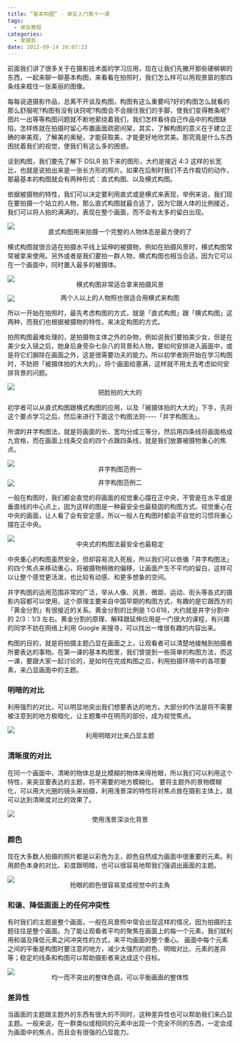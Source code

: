 ```yaml
---
title: “基本构图” - 单反入门第十一课
tags:
  - 单反教程
categories:
  - 爱摄影
date: 2012-09-14 20:07:23
---
```


前面我们讲了很多关于在摄影技术面的学习应用，现在让我们先撇开那些硬梆梆的东西，一起来聊一聊基本构图，来看看在拍照时，我们怎么样可以用观景窗的那四条线来框住一张美丽的图像。

每每说道摄影作品，总离不开谈及构图，构图有这么重要吗?好的构图怎么就看的那么舒服呢?构图有没有诀窍呢?构图会不会捆住我们的手脚，使我们变得教条呢?图片一出等等构图问题就不断地萦绕着我们，我们怎样看待自己作品中的构图缺陷，怎样练就在拍摄时留心布置画面疏密间架，其实，了解构图的意义在于建立正确的审美观，了解美的奥秘，才能获取美，才能更好地欣赏美。那究竟是什么东西困扰着我们的视觉，使我们有这么多的困惑。

谈到构图，我们要先了解下 DSLR 拍下来的图形，大约是接近 4:3 这样的长宽比，也就是说拍出来是一张长方形的照片。如果在后制时我们不去作裁切的动作，那最基本的构图就会有两种形式：直式构图、以及横式构图。

依据被摄物的特性，我们可以决定要利用直式或是横式来表现，举例来说，我们现在要拍摄一个站立的人物，那么直式构图就最合适了，因为它跟人体的比例接近，我们可以将人拍的满满的，表现在整个画面，而不会有太多的留白出现。

![](/images/sle/SLR_eleventh1.jpeg)<p align="center" style="line-height: initial; margin-top: -20px;">直式构图用来拍摄一个完整的人物体态是最方便的了</p>

<!-- more -->

横式构图就很合适在拍摄水平线上延伸的被摄物，例如在拍摄风景时，横式构图常常被拿来使用。另外或者是我们要拍一群人物，横式构图也相当合适，因为它可以在一个画面中，同时置入最多的被摄体。

![](/images/sle/SLR_eleventh2.jpeg)<p align="center" style="line-height: initial; margin-top: -20px;">横式构图非常适合拿来拍摄风景</p>
![](/images/sle/SLR_eleventh3.jpeg)<p align="center" style="line-height: initial; margin-top: -20px;">两个人以上的人物照也很适合用横式来构图</p>

所以一开始在拍照时，最先考虑构图的方式，就是「直式构图」跟「横式构图」这两种，而我们也根据被摄物的特性，来决定构图的方式。

拍照构图最难处理的，是拍摄物主体之外的杂物，例如说我们要拍美少女，但是在美少女入镜之后，她身后身旁杂七杂八的背景和人物，要如何安排进入画面中，或是将它们摒除在画面之外，这是很需要功夫的能力。所以初学者刚开始在学习构图时，不妨把「被摄体拍的大大的」，将个画面给塞满，这样就不用太去考虑如何安排背景的问题。

![](/images/sle/SLR_eleventh4.jpeg)<p align="center" style="line-height: initial; margin-top: -20px;">把脸拍的大大的</p>

初学者可以从直式构图跟横式构图的应用，以及「被摄体拍的大大的」下手，先将这个要点学习之后，然后来进行下面这个构图法则----「井字构图法」。

所谓的井字构图法，就是将画面的长、宽均分成三等分，然后用四条线将画面格成九宫格，而在画面上线条交会的四个点跟四条线，就是我们放置被摄物重心的焦点。

![](/images/sle/SLR_eleventh5.jpeg)<p align="center" style="line-height: initial; margin-top: -20px;">井字构图范例一</p>
![](/images/sle/SLR_eleventh6.jpeg)<p align="center" style="line-height: initial; margin-top: -20px;">井字构图范例二</p>

一般在构图时，我们都会直觉的将画面的视觉重心摆在正中央，不管是在水平或是垂直线的中心点上，因为这样的图是一种最安全也最稳固的构图方式。视觉重心在中央的画面，让人看了会有安定感，所以一般人在构图时都会不自觉的习惯将重心摆在正中央。

![](/images/sle/SLR_eleventh7.jpeg)<p align="center" style="line-height: initial; margin-top: -20px;">中央式的构图法最安全也最稳定</p>

中央重心的构图虽然安全，但却容易流入死板，所以我们可以依循「井字构图法」的四个焦点来移动重心，将被摄物稍微的偏移，让画面产生不平均的留白，这样可以让整个感觉更活泼，也比较有动感、和更多想象的空间。

井字构图的运用范围非常的广泛，举从人像、风景、微距、运动、街头等各式的摄影内容都可以使用，这个原理主要来自中国早期的构图方式，有趣的是它跟西方的「黄金分割」有很接近的关系。黄金分割的比例是 1:0.618，大约就是井字分割中的 2/3：1/3 左右。黄金分割的原理、解释跟延伸应用是一门很大的课程，有兴趣的同学不妨在网络上利用 Google 来搜寻，可以找出一堆很有趣的内容出来。

构图的目的，就是将拍摄主题凸显在画面之上，让观看者可以清楚地接触到拍摄者所要表达的事物。在第一课的基本构图里，我们曾提到一些简单的构图方法，而这一课，要跟大家一起讨论的，是如何在完成构图之后，利用拍摄环境中的各项要素，来凸显画面中的主题。

### 明暗的对比

利用强烈的对比，可以明显地突出我们想要表达的地方。大部分的作法是将不需要被注意到的地方极暗化，让主题集中在明亮的部份，成为视觉焦点。

![](/images/sle/SLR_eleventh8.jpeg)<p align="center" style="line-height: initial; margin-top: -20px;">利用明暗对比来凸显主题</p>

### 清晰度的对比

在同一个画面中，清晰的物体总是比模糊的物体来得抢眼，所以我们可以利用这个特性，来突显要表达的主题，将不需要的地方模糊化。
要将主题外的景物模糊化，可以用大光圈的镜头来拍摄，利用浅景深的特性将对焦点放在摄影主体上，就可以达到清晰度对比的效果了。

![](/images/sle/SLR_eleventh9.jpeg)<p align="center" style="line-height: initial; margin-top: -20px;">使用浅景深淡化背景</p>

### 颜色

现在大多数人拍摄的照片都是以彩色为主，颜色自然成为画面中很重要的元素。利用颜色本身的对比、彩度跟明暗，也可以很容易地帮我们强调出画面的主题。

![](/images/sle/SLR_eleventh10.jpeg)<p align="center" style="line-height: initial; margin-top: -20px;">抢眼的颜色很容易变成视觉中的主角</p>

### 和谐、降低画面上的任何冲突性

有时我们的主题是整个画面，一般在风景照中常会出现这样的情况，因为拍摄的主题往往是整个画面。为了能让观看者平均的聚焦在画面上的每一个元素，我们就利用和谐及降低元素之间冲突性的方式，来平均画面的整个重心。
画面中每个元素之间的平衡是构图时要注意的地方，减少太强烈的颜色、明暗对比、元素的差异等；稳定的线条和构图可以帮助摄影者来达成这个目标。

![](/images/sle/SLR_eleventh11.jpeg)<p align="center" style="line-height: initial; margin-top: -20px;">均一而不突出的整体色调，可以平衡画面的整体性</p>

### 差异性

当画面的主题跟主题外的东西有很大的不同时，这种差异性也可以帮助我们来凸显主题。一般来说，在一群类似或相同的元素中出现一个完全不同的东西，一定会成为画面中的焦点，而且会有很强的凸显能力。
<br/>
